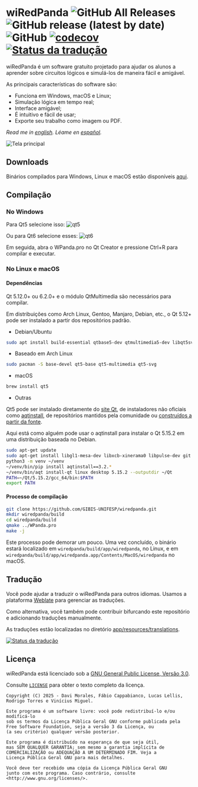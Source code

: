 # wiRedPanda ![GitHub All Releases](https://img.shields.io/github/downloads/gibis-unifesp/wiredpanda/total?style=flat-square) ![GitHub release (latest by date)](https://img.shields.io/github/v/release/gibis-unifesp/wiredpanda?style=flat-square) ![GitHub](https://img.shields.io/github/license/gibis-unifesp/wiredpanda?style=flat-square) [![codecov](https://codecov.io/gh/GIBIS-UNIFESP/wiRedPanda/branch/master/graph/badge.svg?token=5YBYB4J705)](https://codecov.io/gh/GIBIS-UNIFESP/wiRedPanda) <a href="https://hosted.weblate.org/engage/wiredpanda/"><img src="https://hosted.weblate.org/widget/wiredpanda/svg-badge.svg" alt="Status da tradução" /></a>


wiRedPanda é um software gratuito projetado para ajudar os alunos a aprender sobre circuitos lógicos e simulá-los de maneira fácil e amigável.

As principais características do software são:
  - Funciona em Windows, macOS e Linux;
  - Simulação lógica em tempo real;
  - Interface amigável;
  - É intuitivo e fácil de usar;
  - Exporte seu trabalho como imagem ou PDF.

_Read me in [english](README.md). Léame en [español](README_es.md)._

![Tela principal](https://gibis-unifesp.github.io/wiRedPanda/images/demo.gif)

## Downloads
Binários compilados para Windows, Linux e macOS estão disponíveis [aqui](https://github.com/GIBIS-UNIFESP/wiRedPanda/releases).

## Compilação

### No Windows

Para Qt5 selecione isso:
![qt5](https://github.com/user-attachments/assets/e6bfca48-7b4b-444f-9ad3-76c157a9036a)

Ou para Qt6 selecione esses:
![qt6](https://github.com/user-attachments/assets/aedc8749-8b5c-4f4d-9c65-651b703dccea)

Em seguida, abra o WPanda.pro no Qt Creator e pressione Ctrl+R para compilar e executar.


### No Linux e macOS

#### Dependências

Qt 5.12.0+ ou 6.2.0+ e o módulo QtMultimedia são necessários para compilar.

Em distribuições como Arch Linux, Gentoo, Manjaro, Debian, etc., o Qt 5.12+ pode ser instalado a partir dos repositórios padrão.

* Debian/Ubuntu

```bash
sudo apt install build-essential qtbase5-dev qtmultimedia5-dev libqt5svg5-dev
```

* Baseado em Arch Linux

```bash
sudo pacman -S base-devel qt5-base qt5-multimedia qt5-svg
```

* macOS

```bash
brew install qt5
```

* Outras

Qt5 pode ser instalado diretamente do [site Qt](https://www.qt.io/download), de instaladores não oficiais como [aqtinstall](https://github.com/miurahr/aqtinstall), de repositórios mantidos pela comunidade ou [construídos a partir da fonte](https://wiki.qt.io/Building_Qt_5_from_Git).

Aqui está como alguém pode usar o aqtinstall para instalar o Qt 5.15.2 em uma distribuição baseada no Debian.

```bash
sudo apt-get update
sudo apt-get install libgl1-mesa-dev libxcb-xinerama0 libpulse-dev git python3 python3-pip python3-venv -y
python3 -m venv ~/venv
~/venv/bin/pip install aqtinstall==3.2.*
~/venv/bin/aqt install-qt linux desktop 5.15.2 --outputdir ~/Qt
PATH=~/Qt/5.15.2/gcc_64/bin:$PATH
export PATH
```

#### Processo de compilação

```bash
git clone https://github.com/GIBIS-UNIFESP/wiredpanda.git
mkdir wiredpanda/build
cd wiredpanda/build
qmake ../WPanda.pro
make -j
```

Este processo pode demorar um pouco. Uma vez concluído, o binário estará localizado em `wiredpanda/build/app/wiredpanda`, no Linux, e em `wiredpanda/build/app/wiredpanda.app/Contents/MacOS/wiredpanda` no macOS.

## Tradução

Você pode ajudar a traduzir o wiRedPanda para outros idiomas. Usamos a plataforma [Weblate](https://hosted.weblate.org/projects/wiredpanda/wiredpanda) para gerenciar as traduções.

Como alternativa, você também pode contribuir bifurcando este repositório e adicionando traduções manualmente.

As traduções estão localizadas no diretório [app/resources/translations](https://github.com/GIBIS-UNIFESP/wiRedPanda/tree/master/app/resources/translations).

<a href="https://hosted.weblate.org/engage/wiredpanda/">
<img src="https://hosted.weblate.org/widget/wiredpanda/wiredpanda/multi-auto.svg" alt="Status da tradução" />
</a>

## Licença

wiRedPanda está licenciado sob a [GNU General Public License, Versão 3.0](http://www.gnu.org/licenses/).

Consulte [`LICENSE`](LICENSE) para obter o texto completo da licença.
  
    Copyright (C) 2025 - Davi Morales, Fábio Cappabianco, Lucas Lellis, Rodrigo Torres e Vinícius Miguel.
    
    Este programa é um software livre: você pode redistribuí-lo e/ou modificá-lo
    sob os termos da Licença Pública Geral GNU conforme publicada pela 
	Free Software Foundation, seja a versão 3 da Licença, ou
    (a seu critério) qualquer versão posterior.
    
    Este programa é distribuído na esperança de que seja útil,
    mas SEM QUALQUER GARANTIA; sem mesmo a garantia implícita de
    COMERCIALIZAÇÃO ou ADEQUAÇÃO A UM DETERMINADO FIM. Veja a
    Licença Pública Geral GNU para mais detalhes.
    
    Você deve ter recebido uma cópia da Licença Pública Geral GNU
    junto com este programa. Caso contrário, consulte <http://www.gnu.org/licenses/>.
